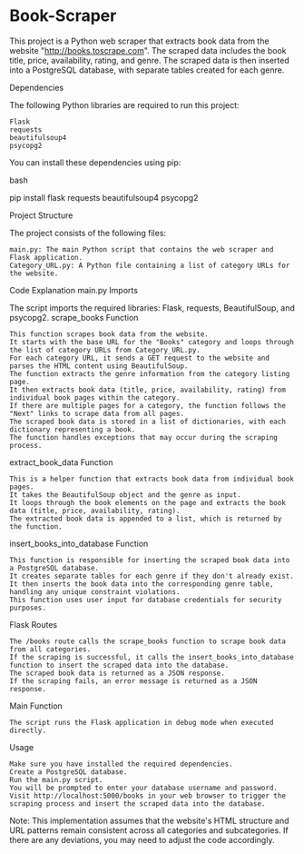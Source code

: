 # Book-Scraper
This project is a Python web scraper that extracts book data from the website "http://books.toscrape.com". The scraped data includes the book title, price, availability, rating, and genre. The scraped data is then inserted into a PostgreSQL database, with separate tables created for each genre.


Dependencies

The following Python libraries are required to run this project:

    Flask
    requests
    beautifulsoup4
    psycopg2

You can install these dependencies using pip:

bash

pip install flask requests beautifulsoup4 psycopg2


Project Structure

The project consists of the following files:

    main.py: The main Python script that contains the web scraper and Flask application.
    Category_URL.py: A Python file containing a list of category URLs for the website.

Code Explanation
main.py
Imports

The script imports the required libraries: Flask, requests, BeautifulSoup, and psycopg2.
scrape_books Function

    This function scrapes book data from the website.
    It starts with the base URL for the "Books" category and loops through the list of category URLs from Category_URL.py.
    For each category URL, it sends a GET request to the website and parses the HTML content using BeautifulSoup.
    The function extracts the genre information from the category listing page.
    It then extracts book data (title, price, availability, rating) from individual book pages within the category.
    If there are multiple pages for a category, the function follows the "Next" links to scrape data from all pages.
    The scraped book data is stored in a list of dictionaries, with each dictionary representing a book.
    The function handles exceptions that may occur during the scraping process.

extract_book_data Function

    This is a helper function that extracts book data from individual book pages.
    It takes the BeautifulSoup object and the genre as input.
    It loops through the book elements on the page and extracts the book data (title, price, availability, rating).
    The extracted book data is appended to a list, which is returned by the function.

insert_books_into_database Function

    This function is responsible for inserting the scraped book data into a PostgreSQL database.
    It creates separate tables for each genre if they don't already exist.
    It then inserts the book data into the corresponding genre table, handling any unique constraint violations.
    This function uses user input for database credentials for security purposes.

Flask Routes

    The /books route calls the scrape_books function to scrape book data from all categories.
    If the scraping is successful, it calls the insert_books_into_database function to insert the scraped data into the database.
    The scraped book data is returned as a JSON response.
    If the scraping fails, an error message is returned as a JSON response.

Main Function

    The script runs the Flask application in debug mode when executed directly.

Usage

    Make sure you have installed the required dependencies.
    Create a PostgreSQL database.
    Run the main.py script.
    You will be prompted to enter your database username and password.
    Visit http://localhost:5000/books in your web browser to trigger the scraping process and insert the scraped data into the database.

Note: This implementation assumes that the website's HTML structure and URL patterns remain consistent across all categories and subcategories. If there are any deviations, you may need to adjust the code accordingly.
